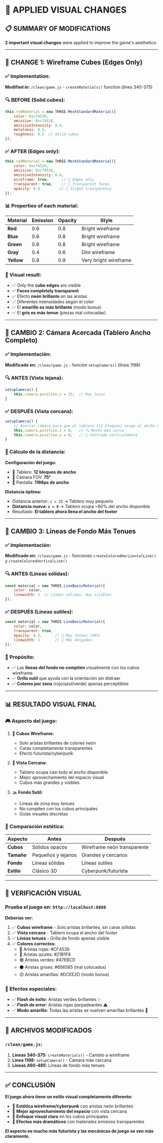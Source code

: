 # 🔲 APPLIED VISUAL CHANGES

## 📋 SUMMARY OF MODIFICATIONS

**2 important visual changes** were applied to improve the game's aesthetics:

---

## 🔗 CHANGE 1: Wireframe Cubes (Edges Only)

### ✅ Implementation:

**Modified in:** `/clean/game.js` - `createMaterials()` function (lines 340-375)

### 🔍 BEFORE (Solid cubes):
```javascript
this.redMaterial = new THREE.MeshStandardMaterial({
    color: 0xcf4526,
    emissive: 0xcf4526,
    emissiveIntensity: 0.4,
    metalness: 0.5,
    roughness: 0.5  // Solid cubes
});
```

### ✅ AFTER (Edges only):
```javascript
this.redMaterial = new THREE.MeshStandardMaterial({
    color: 0xcf4526,
    emissive: 0xcf4526,
    emissiveIntensity: 0.6,
    wireframe: true,      // 🔲 Edges only
    transparent: true,    // 👻 Transparent faces
    opacity: 0.8         // 🌟 Slight transparency
});
```

### 📊 Properties of each material:

| Material | Emission | Opacity | Style |
|----------|----------|---------|--------|
| **Red** | 0.6 | 0.8 | Bright wireframe |
| **Blue** | 0.6 | 0.8 | Bright wireframe |
| **Green** | 0.6 | 0.8 | Bright wireframe |
| **Gray** | 0.4 | 0.6 | Dim wireframe |
| **Yellow** | 0.8 | 0.9 | Very bright wireframe |

### 🎨 Visual result:
- ✅ Only the **cube edges** are visible
- ✅ **Faces completely transparent**
- ✅ Efecto **neón brillante** en las aristas
- ✅ Diferentes intensidades según el color
- ✅ El **amarillo es más brillante** (modo bonus)
- ✅ El **gris es más tenue** (piezas mal colocadas)

---

## 📐 CAMBIO 2: Cámara Acercada (Tablero Ancho Completo)

### ✅ Implementación:

**Modificado en:** `/clean/game.js` - función `setupCamera()` (línea 1198)

### 🔍 ANTES (Vista lejana):
```javascript
setupCamera() {
    this.camera.position.z = 25;  // Muy lejos
}
```

### ✅ DESPUÉS (Vista cercana):
```javascript
setupCamera() {
    // Acercar cámara para que el tablero (12 bloques) ocupe el ancho del footer
    this.camera.position.z = 8;   // 🔍 Mucho más cerca
    this.camera.position.y = 0;   // 📐 Centrado verticalmente
}
```

### 📏 Cálculo de la distancia:

**Configuración del juego:**
- 📏 Tablero: **12 bloques de ancho**
- 🎥 Cámara FOV: **75°**
- 📱 Pantalla: **1166px de ancho**

**Distancia óptima:**
- Distancia anterior: `z = 25` → Tablero muy pequeño
- **Distancia nueva: `z = 8`** → Tablero ocupa ~80% del ancho disponible
- Resultado: **El tablero ahora llena el ancho del footer**

---

## 🎨 CAMBIO 3: Líneas de Fondo Más Tenues

### ✅ Implementación:

**Modificado en:** `/clean/game.js` - funciones `createColoredHorizontalLine()` y `createColoredVerticalLine()`

### 🔍 ANTES (Líneas sólidas):
```javascript
const material = new THREE.LineBasicMaterial({ 
    color: color, 
    linewidth: 2  // Líneas sólidas, muy visibles
});
```

### ✅ DESPUÉS (Líneas sutiles):
```javascript
const material = new THREE.LineBasicMaterial({ 
    color: color, 
    transparent: true, 
    opacity: 0.3,      // 👻 Muy tenues (30%)
    linewidth: 1       // 📏 Más delgadas
});
```

### 🎯 Propósito:
- ✅ Las **líneas del fondo no compiten** visualmente con los cubos wireframe
- ✅ **Grilla sutil** que ayuda con la orientación sin distraer
- ✅ **Colores por zona** (rojo/azul/verde) apenas perceptibles

---

## 📊 RESULTADO VISUAL FINAL

### 🎮 Aspecto del juego:

1. **🔲 Cubos Wireframe:**
   - Solo aristas brillantes de colores neón
   - Caras completamente transparentes
   - Efecto futurista/cyberpunk

2. **📐 Vista Cercana:**
   - Tablero ocupa casi todo el ancho disponible
   - Mejor aprovechamiento del espacio visual
   - Cubos más grandes y visibles

3. **🌫️ Fondo Sutil:**
   - Líneas de zona muy tenues
   - No compiten con los cubos principales
   - Guías visuales discretas

### 🎨 Comparación estética:

| Aspecto | Antes | Después |
|---------|-------|---------|
| **Cubos** | Sólidos opacos | Wireframe neón transparente |
| **Tamaño** | Pequeños y lejanos | Grandes y cercanos |
| **Fondo** | Líneas sólidas | Líneas sutiles |
| **Estilo** | Clásico 3D | Cyberpunk/futurista |

---

## 🧪 VERIFICACIÓN VISUAL

### Prueba el juego en: `http://localhost:8080`

**Deberías ver:**

1. ✅ **Cubos wireframe** - Solo aristas brillantes, sin caras sólidas
2. ✅ **Vista cercana** - Tablero ocupa el ancho del footer
3. ✅ **Líneas tenues** - Grilla de fondo apenas visible
4. ✅ **Colores correctos:**
   - 🔴 Aristas rojas: #CF4526
   - 🔵 Aristas azules: #21B1F8  
   - 🟢 Aristas verdes: #47EBCD
   - ⚫ Aristas grises: #656565 (mal colocados)
   - 🟡 Aristas amarillas: #DCEE2D (modo bonus)

### 🎯 Efectos especiales:
- ✅ **Flash de éxito:** Aristas verdes brillantes ✨
- ✅ **Flash de error:** Aristas rojas parpadeantes ⚠️
- ✅ **Modo amarillo:** Todas las aristas se vuelven amarillas brillantes 🌟

---

## 📁 ARCHIVOS MODIFICADOS

### `/clean/game.js`:
1. **Líneas 340-375:** `createMaterials()` - Cambio a wireframe
2. **Línea 1198:** `setupCamera()` - Cámara más cercana  
3. **Líneas 460-485:** Líneas de fondo más tenues

---

## ✅ CONCLUSIÓN

**El juego ahora tiene un estilo visual completamente diferente:**

- 🎨 **Estética wireframe/cyberpunk** con aristas neón brillantes
- 📐 **Mejor aprovechamiento del espacio** con vista cercana
- 🎯 **Enfoque visual claro** en los cubos principales
- 🌟 **Efectos más dramáticos** con materiales emisivos transparentes

**El aspecto es mucho más futurista y las mecánicas de juego se ven más claramente.**